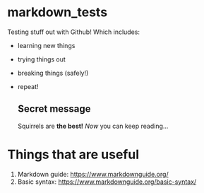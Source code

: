# markdown_tests
Testing stuff out with Github! Which includes:
- learning new things
- trying things out
- breaking things (safely!)
- repeat!

  ## Secret message
  Squirrels are **the best!**
  _Now_ you can keep reading...
  
# Things that are useful
1. Markdown guide: https://www.markdownguide.org/
2. Basic syntax: https://www.markdownguide.org/basic-syntax/
